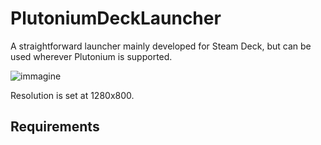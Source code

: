 # PlutoniumDeckLauncher

A straightforward launcher mainly developed for Steam Deck, but can be used wherever Plutonium is supported.

![immagine](https://github.com/framilano/PlutoniumDeckLauncher/assets/28491164/345a3045-9b24-45e0-8c6f-35f3f5710c11)


Resolution is set at 1280x800.

## Requirements
